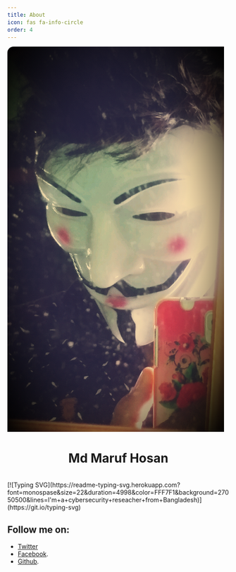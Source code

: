 ```yaml
---
title: About
icon: fas fa-info-circle
order: 4
---
```

<img style="border-radius: 14px 0px 0px 0px" alt="avater" src="Dp.jpg">
<h1 align="center">Md Maruf Hosan</h1><br>
[![Typing SVG](https://readme-typing-svg.herokuapp.com?font=monospase&size=22&duration=4998&color=FFF7F1&background=27050500&lines=I'm+a+cybersecurity+reseacher+from+Bangladesh)](https://git.io/typing-svg)


## Follow me on: 
- [Twitter](https://twitter.com/hack1lab)
- [Facebook](https://facebook.com/hack1lab).
- [Github](https://github.com/bing0o).
